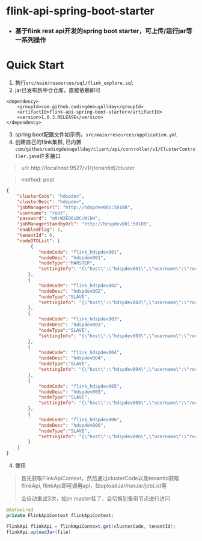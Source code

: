 # flink-api-spring-boot-starter

- ### 基于flink rest api开发的spring boot starter，可上传/运行jar等一系列操作

# Quick Start

1. 执行```src/main/resources/sql/flink_explore.sql```
2. jar已发布到中仓仓库，直接依赖即可
```pom
<dependency>
    <groupId>com.github.codingdebugallday</groupId>
    <artifactId>flink-api-spring-boot-starter</artifactId>
    <version>1.0.3.RELEASE</version>
</dependency>
```
3. spring boot配置文件如示例，```src/main/resources/application.yml```
4. 创建自己的flink集群, 已内置```com/github/codingdebugallday/client/api/controller/v1/ClusterController.java```许多接口
> url: http://localhost:9527/v1/{tenantId}/cluster

> method: post
```json
{
    "clusterCode": "hdspdev",
    "clusterDesc": "hdspdev",
    "jobManagerUrl": "http://hdspdev002:50100",
    "username": "root",
    "password": "m8rW2EQ0iDCcWlbH",
    "jobManagerStandbyUrl": "http://hdspdev001:50100",
    "enabledFlag": 1,
    "tenantId": 0,
    "nodeDTOList": [
    	 {
            "nodeCode": "flink_hdspdev001",
            "nodeDesc": "hdspdev001",
            "nodeType":"MARSTER",
            "settingInfo": "{\"host\":\"hdspdev001\",\"username\":\"root\",\"password\":\"m8rW2EQ0iDCcWlbH\"}"
        },
        {
            "nodeCode": "flink_hdspdev002",
            "nodeDesc": "hdspdev002",
            "nodeType":"SLAVE",
            "settingInfo": "{\"host\":\"hdspdev002\",\"username\":\"root\",\"password\":\"m8rW2EQ0iDCcWlbH\"}"
        },
        {
            "nodeCode": "flink_hdspdev003",
            "nodeDesc": "hdspdev003",
            "nodeType":"SLAVE",
            "settingInfo": "{\"host\":\"hdspdev003\",\"username\":\"root\",\"password\":\"m8rW2EQ0iDCcWlbH\"}"
        },
        {
            "nodeCode": "flink_hdspdev004",
            "nodeDesc": "hdspdev004",
            "nodeType":"SLAVE",
            "settingInfo": "{\"host\":\"hdspdev004\",\"username\":\"root\",\"password\":\"m8rW2EQ0iDCcWlbH\"}"
        },
        {
            "nodeCode": "flink_hdspdev005",
            "nodeDesc": "hdspdev005",
            "nodeType":"SLAVE",
            "settingInfo": "{\"host\":\"hdspdev005\",\"username\":\"root\",\"password\":\"m8rW2EQ0iDCcWlbH\"}"
        },
        {
            "nodeCode": "flink_hdspdev006",
            "nodeDesc": "hdspdev006",
            "nodeType":"SLAVE",
            "settingInfo": "{\"host\":\"hdspdev006\",\"username\":\"root\",\"password\":\"m8rW2EQ0iDCcWlbH\"}"
        }
    ]
}
```
4. 使用
> 首先获取FlinkApiContext，然后通过clusterCode以及tenantId获取flinkApi, 
>flinkApi即可调用api，如uploadJar/runJar/jobList等
>
> 会自动重试3次，如jm master挂了，会切换到备用节点进行访问

```java
@Autowired
private FlinkApiContext flinkApiContext;

FlinkApi flinkApi = flinkApiContext.get(clusterCode, tenantId);
flinkApi.uploadJar(file)
```
